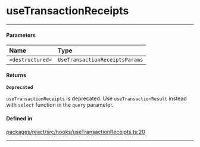 # useTransactionReceipts
---

#### Parameters

| Name | Type |
| :------ | :------ |
| `«destructured»` | `UseTransactionReceiptsParams` |

#### Returns

**`Deprecated`**

`useTransactionReceipts` is deprecated. Use `useTransactionResult` instead with `select` function in the `query` parameter.

#### Defined in

[packages/react/src/hooks/useTransactionReceipts.ts:20](https://github.com/LeoCourbassier/fuel-connectors/blob/3be030f46c51ceec060dd54c83d891fef5f785a0/packages/react/src/hooks/useTransactionReceipts.ts#L20)

___
